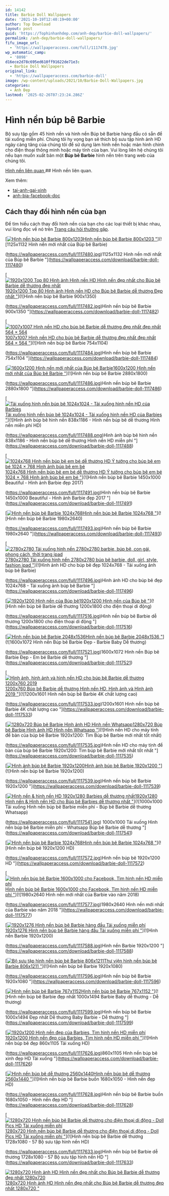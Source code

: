 ```yaml
---
id: 14142
title: Barbie Doll Wallpapers
date: '2021-10-19T12:40:19+00:00'
author: Top Download
layout: post
guid: 'https://Tophinhanhdep.com/anh-dep/barbie-doll-wallpapers/'
permalink: /anh-dep/barbie-doll-wallpapers/
fifu_image_url:
  - 'https://wallpaperaccess.com/full/1117478.jpg'
wp_automatic_camp:
  - '8098'
d16ece2d78c695ed610ff91622de71e3:
  - Barbie Doll Wallpapers
original_link:
  - 'https://wallpaperaccess.com/barbie-doll'
image: /wp-content/uploads/2021/10/Barbie-Doll-Wallpapers.jpg
categories:
  - Ảnh Đẹp
lastmod: '2025-02-26T07:23:24.286Z'
---
```

# Hình nền búp bê Barbie

Bộ sưu tập gồm 45 hình nền và hình nền Búp bê Barbie hàng đầu có sẵn để tải xuống miễn phí. Chúng tôi hy vọng bạn sẽ thích bộ sưu tập hình ảnh HD ngày càng tăng của chúng tôi để sử dụng làm hình nền hoặc màn hình chính cho điện thoại thông minh hoặc máy tính của bạn. Vui lòng liên hệ chúng tôi nếu bạn muốn xuất bản một **Búp bê Barbie** hình nền trên trang web của chúng tôi.

[Hình nền liên quan ](#related) ## Hình nền liên quan.

   
 Xem thêm:

   
- [tai-anh-gai-xinh](https://tophinhanhdep.com/gai-xinh/tai-anh-gai-xinh/)
- [anh-bia-facebook-doc](https://tophinhanhdep.com/anh-bia/anh-bia-facebook-doc/)

## Cách thay đổi hình nền của bạn

Để tìm hiểu cách thay đổi hình nền của bạn cho các loại thiết bị khác nhau, vui lòng đọc về nó trên [Trang câu hỏi thường gặp](https://tophinhanhdep.com/faq/).

  
[[![Hình nền búp bê Barbie 800x1203](https://wallpaperaccess.com/full/1117478.jpg)Hình nền búp bê Barbie 800x1203 "](https://wallpaperaccess.com/download/barbie-doll-1117478)](![1125x1132 Hình nền mới nhất của Búp bê Barbie)

(https://wallpaperaccess.com/full/1117480.jpg)1125x1132 Hình nền mới nhất của Búp bê Barbie "](https://wallpaperaccess.com/download/barbie-doll-1117480)

[[![1920x1200 Top 80 Hình ảnh Hình nền HD Hình nền đẹp nhất cho Búp bê Barbie dễ thương đẹp nhất](https://wallpaperaccess.com/full/1117481.jpg)1920x1200 Top 80 Hình ảnh Hình nền HD cho Búp bê Barbie dễ thương Đẹp nhất "](https://wallpaperaccess.com/download/barbie-doll-1117481)](![Hình nền búp bê Barbie 900x1350)

(https://wallpaperaccess.com/full/1117482.jpg)Hình nền búp bê Barbie 900x1350 "](https://wallpaperaccess.com/download/barbie-doll-1117482)

[[![1007x1007 Hình nền HD cho búp bê Barbie dễ thương đẹp nhất đẹp nhất 564 × 564](https://wallpaperaccess.com/full/1117483.jpg)1007x1007 Hình nền HD cho búp bê Barbie dễ thương đẹp nhất đẹp nhất 564 × 564 "](https://wallpaperaccess.com/download/barbie-doll-1117483)](![Hình nền búp bê Barbie 754x1104)

(https://wallpaperaccess.com/full/1117484.jpg)Hình nền búp bê Barbie 754x1104 "](https://wallpaperaccess.com/download/barbie-doll-1117484)

[[![1600x1200 Hình nền mới nhất của Búp bê Barbie](https://wallpaperaccess.com/full/1117485.jpg)1600x1200 Hình nền mới nhất của Búp bê Barbie "](https://wallpaperaccess.com/download/barbie-doll-1117485)](![Hình nền búp bê Barbie 2880x1800)

(https://wallpaperaccess.com/full/1117486.jpg)Hình nền búp bê Barbie 2880x1800 "](https://wallpaperaccess.com/download/barbie-doll-1117486)

[[![Tải xuống hình nền búp bê 1024x1024 - Tải xuống hình nền HD của Barbies](https://wallpaperaccess.com/full/1117487.jpg)Tải xuống hình nền búp bê 1024x1024 - Tải xuống hình nền HD của Barbies "](https://wallpaperaccess.com/download/barbie-doll-1117487)](![Hình ảnh búp bê hình nền 838x1186 - Hình nền búp bê dễ thương Hình nền miễn phí HD)

(https://wallpaperaccess.com/full/1117488.png)Hình ảnh búp bê hình nền 838x1186 - Hình nền búp bê dễ thương Hình nền HD miễn phí "](https://wallpaperaccess.com/download/barbie-doll-1117488)

[[![1024x768 Hình nền búp bê em bé dễ thương HD Ý tưởng cho búp bê em bé 1024 × 768 Hình ảnh búp bê em bé](https://wallpaperaccess.com/full/275263.jpg)1024x768 Hình nền búp bê em bé dễ thương HD Ý tưởng cho búp bê em bé 1024 × 768 Hình ảnh búp bê em bé "](https://wallpaperaccess.com/download/barbie-doll-275263)](![Hình nền búp bê Barbie 1450x1000 Beautiful - Hình ảnh Barbie đẹp 2017)

(https://wallpaperaccess.com/full/1117491.jpg)Hình nền búp bê Barbie 1450x1000 Beautiful - Hình ảnh Barbie đẹp 2017 "](https://wallpaperaccess.com/download/barbie-doll-1117491)

[[![Hình nền búp bê Barbie 1024x768](https://wallpaperaccess.com/full/1117492.jpg)Hình nền búp bê Barbie 1024x768 "](https://wallpaperaccess.com/download/barbie-doll-1117492)](![Hình nền búp bê Barbie 1980x2640)

(https://wallpaperaccess.com/full/1117493.jpg)Hình nền búp bê Barbie 1980x2640 "](https://wallpaperaccess.com/download/barbie-doll-1117493)

[[![2780x2780 Tải xuống hình nền 2780x2780 barbie, búp bê, con gái, phong cách, thời trang ipad](https://wallpaperaccess.com/full/1117494.jpg)2780x2780 Tải xuống hình nền 2780x2780 búp bê barbie, doll, girl, style, fashion ipad "](https://wallpaperaccess.com/download/barbie-doll-1117494)](![Hình ảnh HD cho búp bê đẹp 1024x768 - Tải xuống ảnh búp bê Barbie)

(https://wallpaperaccess.com/full/1117496.jpg)Hình ảnh HD cho búp bê đẹp 1024x768 - Tải xuống ảnh búp bê Barbie "](https://wallpaperaccess.com/download/barbie-doll-1117496)

[[![1920x1200 Hình nền của Búp bê](https://wallpaperaccess.com/full/1117514.jpg)1920x1200 Hình nền của Búp bê "](https://wallpaperaccess.com/download/barbie-doll-1117514)](![Hình nền búp bê Barbie dễ thương 1200x1800 cho điện thoại di động)

(https://wallpaperaccess.com/full/1117516.jpg)Hình nền búp bê Barbie dễ thương 1200x1800 cho điện thoại di động "](https://wallpaperaccess.com/download/barbie-doll-1117516)

[[![Hình nền búp bê Barbie 2048x1536](https://wallpaperaccess.com/full/1117517.jpg)Hình nền búp bê Barbie 2048x1536 "](https://wallpaperaccess.com/download/barbie-doll-1117517)](![1600x1072 Hình nền Búp bê Barbie Đẹp - Barbie Baby Dễ thương)

(https://wallpaperaccess.com/full/1117521.jpg)1600x1072 Hình nền Búp bê Barbie Đẹp - Em bé Barbie dễ thương "](https://wallpaperaccess.com/download/barbie-doll-1117521)

[[![Hình ảnh, hình ảnh và hình nền HD cho búp bê Barbie dễ thương 1200x760 2019](https://wallpaperaccess.com/full/1117529.jpg)1200x760 Búp bê Barbie dễ thương Hình nền HD, Hình ảnh và Hình ảnh 2019 "](https://wallpaperaccess.com/download/barbie-doll-1117529)](![1200x1601 Hình nền búp bê Barbie 4K chất lượng cao)

(https://wallpaperaccess.com/full/1117533.jpg)1200x1601 Hình nền búp bê Barbie 4K chất lượng cao "](https://wallpaperaccess.com/download/barbie-doll-1117533)

[[![1280x720 Búp bê Barbie Hình ảnh HD Hình nền Whatsapp](https://wallpaperaccess.com/full/1117534.jpg)1280x720 Búp bê Barbie Hình ảnh HD Hình nền Whatsapp "](https://wallpaperaccess.com/download/barbie-doll-1117534)](![Hình nền HD cho máy tính để bàn của búp bê Barbie 1920x1200: Tìm Búp bê Barbie mới nhất tốt nhất)

(https://wallpaperaccess.com/full/1117535.jpg)Hình nền HD cho máy tính để bàn của búp bê Barbie 1920x1200: Tìm búp bê Barbie mới nhất tốt nhất "](https://wallpaperaccess.com/download/barbie-doll-1117535)

[[![Hình ảnh búp bê Barbie 1920x1200](https://wallpaperaccess.com/full/1117537.jpg)Hình ảnh búp bê Barbie 1920x1200 "](https://wallpaperaccess.com/download/barbie-doll-1117537)](![Hình nền búp bê Barbie 1920x1200)

(https://wallpaperaccess.com/full/1117539.jpg)Hình nền búp bê Barbie 1920x1200 "](https://wallpaperaccess.com/download/barbie-doll-1117539)

[[![Hình nền & hình nền HD 1920x1280 Barbies dễ thương nhất](https://wallpaperaccess.com/full/1117540.jpg)1920x1280 Hình nền &amp; Hình nền HD cho Búp bê Barbies dễ thương nhất "](https://wallpaperaccess.com/download/barbie-doll-1117540)](![1000x1000 Tải xuống Hình nền búp bê Barbie miễn phí - Búp bê Barbie dễ thương Whatsapp)

(https://wallpaperaccess.com/full/1117541.jpg) 1000x1000 Tải xuống Hình nền búp bê Barbie miễn phí - Whatsapp Búp bê Barbie dễ thương "](https://wallpaperaccess.com/download/barbie-doll-1117541)

[[![Hình nền búp bê Barbie 1024x768](https://wallpaperaccess.com/full/226447.jpg)Hình nền búp bê Barbie 1024x768 "](https://wallpaperaccess.com/download/barbie-doll-226447)](![Hình nền búp bê 1920x1200 HD)

(https://wallpaperaccess.com/full/1117572.jpg)Hình nền búp bê 1920x1200 HD "](https://wallpaperaccess.com/download/barbie-doll-1117572)

[[![Hình nền búp bê Barbie 1600x1000 cho Facebook, Tìm hình nền HD miễn phí](https://wallpaperaccess.com/full/1117574.jpg)Hình nền búp bê Barbie 1600x1000 cho Facebook, Tìm hình nền HD miễn phí "](https://wallpaperaccess.com/download/barbie-doll-1117574)](![1980x2640 Hình nền mới nhất của Barbie vào năm 2018)

(https://wallpaperaccess.com/full/1117577.jpg)1980x2640 Hình nền mới nhất của Barbie vào năm 2018 "](https://wallpaperaccess.com/download/barbie-doll-1117577)

[[![1920x1276 Hình nền búp bê Barbie hàng đầu Tải xuống miễn phí](https://wallpaperaccess.com/full/1117584.jpg)1920x1276 Hình nền búp bê Barbie hàng đầu Tải xuống miễn phí "](https://wallpaperaccess.com/download/barbie-doll-1117584)](![Hình nền Barbie 1920x1200)

(https://wallpaperaccess.com/full/1117588.jpg)Hình nền Barbie 1920x1200 "](https://wallpaperaccess.com/download/barbie-doll-1117588)

[[![Bộ sưu tập hình nền búp bê Barbie 806x1211](https://wallpaperaccess.com/full/1117592.jpg)Thư viện hình nền búp bê Barbie 806x1211 "](https://wallpaperaccess.com/download/barbie-doll-1117592)](![Hình nền búp bê Barbie 1920x1080)

(https://wallpaperaccess.com/full/1117596.jpg)Hình nền búp bê Barbie 1920x1080 "](https://wallpaperaccess.com/download/barbie-doll-1117596)

[[![Hình nền búp bê Barbie 767x1152](https://wallpaperaccess.com/full/1117598.jpg)Hình nền búp bê Barbie 767x1152 "](https://wallpaperaccess.com/download/barbie-doll-1117598)](![Hình nền búp bê Barbie đẹp nhất 1000x1494 Barbie Baby dễ thương - Dễ thương)

(https://wallpaperaccess.com/full/1117599.jpg)Hình nền búp bê Barbie 1000x1494 Đẹp nhất Dễ thương Baby Barbie - Dễ thương "](https://wallpaperaccess.com/download/barbie-doll-1117599)

[[![1920x1200 Hình nền đẹp của Barbies, Tìm hình nền HD miễn phí](https://wallpaperaccess.com/full/1117625.jpg)1920x1200 Hình nền đẹp của Barbies, Tìm hình nền HD miễn phí "](https://wallpaperaccess.com/download/barbie-doll-1117625)](![Hình nền búp bê đẹp 860x1105 Tải xuống HD)

(https://wallpaperaccess.com/full/1117626.jpg)860x1105 Hình nền búp bê xinh đẹp HD Tải xuống "](https://wallpaperaccess.com/download/barbie-doll-1117626)

[[![Hình nền búp bê dễ thương 2560x1440](https://wallpaperaccess.com/full/1117627.jpg)Hình nền búp bê dễ thương 2560x1440 "](https://wallpaperaccess.com/download/barbie-doll-1117627)](![Hình nền búp bê Barbie buồn 1680x1050 - Hình nền đẹp HD)

(https://wallpaperaccess.com/full/1117628.jpg)Hình nền búp bê Barbie buồn 1680x1050 - Hình nền đẹp HD "](https://wallpaperaccess.com/download/barbie-doll-1117628)

[[![1280x720 Hình nền búp bê Barbie dễ thương cho điện thoại di động - Doll Pics HD Tải xuống miễn phí](https://wallpaperaccess.com/full/1117630.jpg)1280x720 Hình nền búp bê Barbie dễ thương cho điện thoại di động - Doll Pics HD Tải xuống miễn phí "](https://wallpaperaccess.com/download/barbie-doll-1117630)](![Hình nền búp bê Barbie dễ thương 1728x1080 - 57 Bộ sưu tập hình nền HD)

(https://wallpaperaccess.com/full/1117633.jpg)Hình nền búp bê Barbie dễ thương 1728x1080 - 57 Bộ sưu tập hình nền HD "](https://wallpaperaccess.com/download/barbie-doll-1117633)

[![1280x720 Hình ảnh HD Hình nền đẹp nhất cho Búp bê Barbie dễ thương đẹp nhất 1280x720](https://wallpaperaccess.com/full/1117637.jpg)1280x720 Hình ảnh HD Hình nền đẹp nhất cho Búp bê Barbie dễ thương đẹp nhất 1280x720 "](https://wallpaperaccess.com/download/barbie-doll-1117637)
